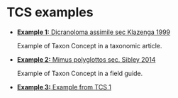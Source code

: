 # TCS examples

- [**Example 1:** Dicranoloma assimile sec Klazenga 1999](./example1)

  Example of  Taxon Concept in a taxonomic article.

- [**Example 2:** Mimus polyglottos sec. Sibley 2014](./example2)

  Example of  Taxon Concept in a field guide.

- [**Example 3:** Example from TCS 1](./example3)

